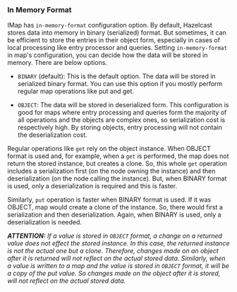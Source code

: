 



### In Memory Format

IMap has `in-memory-format` configuration option. By default, Hazelcast stores data into memory in binary (serialized) format. But sometimes, it can be efficient to store the entries in their object form, especially in cases of local processing like entry processor and queries. Setting `in-memory-format` in map's configuration, you can decide how the data will be stored in memory. There are below options.

-   `BINARY` (default): This is the default option. The data will be stored in serialized binary format. You can use this option if you mostly perform regular map operations like put and get.

-   `OBJECT`: The data will be stored in deserialized form. This configuration is good for maps where entry processing and queries form the majority of all operations and the objects are complex ones, so serialization cost is respectively high. By storing objects, entry processing will not contain the deserialization cost.


Regular operations like `get` rely on the object instance. When OBJECT format is used and, for example, when a `get` is performed, the map does not return the stored instance, but creates a clone. So, this whole `get` operation includes a serialization first (on the node owning the instance) and then deserialization (on the node calling the instance). But, when BINARY format is used, only a deserialization is required and this is faster.

Similarly, `put` operation is faster when BINARY format is used. If it was OBJECT, map would create a clone of the instance. So, there would first a serialization and then deserialization. Again, when BINARY is used, only a deserialization is needed.


***ATTENTION:*** *If a value is stored in `OBJECT` format, a change on a returned value does not effect the stored instance. In this case, the returned instance is not the actual one but a clone. Therefore, changes made on an object after it is returned will not reflect on the actual stored data. Similarly, when a value is written to a map and the value is stored in `OBJECT` format, it will be a copy of the put value. So changes made on the object after it is stored, will not reflect on the actual stored data.*